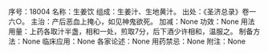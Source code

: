 序号：18004
名称：生姜饮
组成：生姜汁、生地黄汁。
出处：《圣济总录》卷一六○。
主治：产后恶血上掩心，如见神鬼欲死。
加减：None
功效：None
用法用量：上药各取汁半盏，相和一处，煎取7分，后下酒少许相和，温服之。
制备方法：None
临床应用：None
各家论述：None
用药禁忌：None
附注：None
